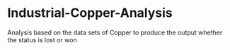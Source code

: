 # Industrial-Copper-Analysis
Analysis based on the data sets of Copper to produce the output whether the status is lost or won
